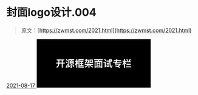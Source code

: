 <!--yml
category: 未分类
date: 0001-01-01 00:00:00
-->

# 封面logo设计.004

> 原文：[https://zwmst.com/2021.html](https://zwmst.com/2021.html)

   [ <time datetime="2021-08-17T09:59:58+08:00"> 2021-08-17 </time> ](https://zwmst.com/%e5%b0%81%e9%9d%a2logo%e8%ae%be%e8%ae%a1-004-3)  [![](img/be28e09028a97b0a95504481beaa167b.png)](https://zwmst.com/wp-content/uploads/2021/08/1629165598-c31be149143d7d2.jpeg)